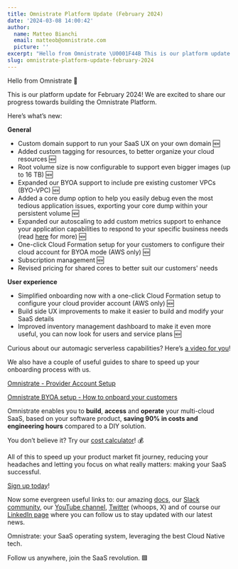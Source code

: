 ```yaml
---
title: Omnistrate Platform Update (February 2024)
date: '2024-03-08 14:00:42'
author:
  name: Matteo Bianchi
  email: matteob@omnistrate.com
  picture: ''
excerpt: "Hello from Omnistrate \U0001F44B This is our platform update for February 2024! We are excited to share our progress towards building the Omnistrate Platform."
slug: omnistrate-platform-update-february-2024
---
```


Hello from Omnistrate 👋

This is our platform update for February 2024!
We are excited to share our progress towards building the Omnistrate Platform.

Here’s what’s new:

**General**

 - Custom domain support to run your SaaS UX on your own domain 🆕
 - Added custom tagging for resources, to better organize your cloud resources 🆕
 - Root volume size is now configurable to support even bigger images (up to 16 TB) 🆕
 - Expanded our BYOA support to include pre existing customer VPCs (BYO-VPC) 🆕
 - Added a core dump option to help you easily debug even the most tedious application issues, exporting your core dump within your persistent volume 🆕
 - Expanded our autoscaling to add custom metrics support to enhance your application capabilities to respond to your specific business needs (read [here][1] for more) 🆕
 - One-click Cloud Formation setup for your customers to configure their cloud account for BYOA mode (AWS only) 🆕
 - Subscription management 🆕
 - Revised pricing for shared cores to better suit our customers' needs

**User experience**

 - Simplified onboarding now with a one-click Cloud Formation setup to configure your cloud provider account (AWS only) 🆕
 - Build side UX improvements to make it easier to build and modify your SaaS details
 - Improved inventory management dashboard to make it even more useful, you can now look for users and service plans 🆕

Curious about our automagic serverless capabilities? 
Here’s [a video for you][2]!

We also have a couple of useful guides to share to speed up your onboarding process with us.

[Omnistrate - Provider Account Setup][3]

[Omnistrate BYOA setup - How to onboard your customers][4]  

Omnistrate enables you to **build**, **access** and **operate** your multi-cloud SaaS, based on your software product, **saving 90% in costs and engineering hours** compared to a DIY solution.

You don’t believe it? Try our [cost calculator][5]! 💰

All of this to speed up your product market fit journey, reducing your headaches and letting you focus on what really matters: making your SaaS successful.

[Sign up today][6]!

Now some evergreen useful links to: our amazing [docs][7], our [Slack community][8], our [YouTube channel][9], [Twitter][10] (whoops, X) and of course our [LinkedIn page][11] where you can follow us to stay updated with our latest news.

Omnistrate: your SaaS operating system, leveraging the best Cloud Native tech.

Follow us anywhere, join the SaaS revolution. 🟩


  [1]: https://blog.omnistrate.com/posts/71
  [2]: https://www.youtube.com/watch?v=tQpc5V8_2vY
  [3]: https://www.youtube.com/watch?v=eKktc4QKgaA&ab_channel=Omnistrate
  [4]: https://www.youtube.com/watch?v=l6lMEZdMMxs&t=1s&ab_channel=Omnistrate
  [5]: https://omnistrate.com/pricing#cost-calculator
  [6]: https://omnistrate.cloud/signup
  [7]: http://docs.omnistrate.com
  [8]: https://join.slack.com/t/cloudnative-u5h1399/shared_invite/zt-1qf3cgi37-lCV1vKJlrBioqGuVjKBtyw
  [9]: https://www.youtube.com/@omnistrate
  [10]: https://twitter.com/@omnistrate
  [11]: https://www.linkedin.com/company/omnistrate

